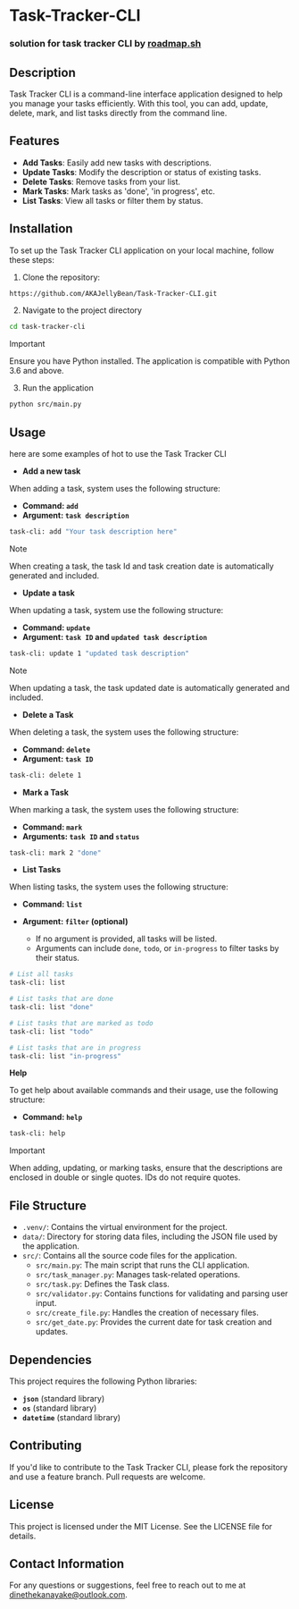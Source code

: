 # Task-Tracker-CLI

### solution for task tracker CLI by [roadmap.sh](https://roadmap.sh/projects/task-tracker)

## Description
Task Tracker CLI is a command-line interface application designed to help you manage your tasks efficiently. With this tool, you can add, update, delete, mark, and list tasks directly from the command line.

## Features

- **Add Tasks**: Easily add new tasks with descriptions.
- **Update Tasks**: Modify the description or status of existing tasks.
- **Delete Tasks**: Remove tasks from your list.
- **Mark Tasks**: Mark tasks as 'done', 'in progress', etc.
- **List Tasks**: View all tasks or filter them by status.

## Installation
To set up the Task Tracker CLI application on your local machine, follow these steps:

1. Clone the repository:
```bash 
https://github.com/AKAJellyBean/Task-Tracker-CLI.git 
```
2. Navigate to the project directory
```bash
cd task-tracker-cli
```

> [!IMPORTANT]  
> Ensure you have Python installed. The application is compatible with Python 3.6 and above.

3. Run the application
```bash
python src/main.py
```

## Usage

here are some examples of hot to use the Task Tracker CLI

- **Add a new task**

When adding a task, system uses the following structure:

- **Command: `add`**
- **Argument: `task description`**

```bash
task-cli: add "Your task description here"
```
> [!NOTE]  
> When creating a task, the task Id and task creation date is automatically generated and included.

- **Update a task**

When updating a task, system use the following structure:

- **Command: ``update``**
- **Argument: ``task ID`` and ``updated task description``**

```bash
task-cli: update 1 "updated task description"
```

> [!NOTE]  
> When updating a task, the task updated date is automatically generated and included.

- **Delete a Task**

When deleting a task, the system uses the following structure:

- **Command: ``delete``**
- **Argument: ``task ID``**

```bash
task-cli: delete 1
```

- **Mark a Task**

When marking a task, the system uses the following structure:

- **Command: ``mark``**
- **Arguments: ``task ID`` and ``status``**

```bash
task-cli: mark 2 "done"
```
- **List Tasks**

When listing tasks, the system uses the following structure:

- **Command: ``list``**
- **Argument: ``filter`` (optional)**

    - If no argument is provided, all tasks will be listed.
    - Arguments can include ``done``, ``todo``, or ``in-progress`` to filter tasks by their status.

```bash
# List all tasks
task-cli: list

# List tasks that are done
task-cli: list "done"

# List tasks that are marked as todo
task-cli: list "todo"

# List tasks that are in progress
task-cli: list "in-progress"
```
**Help**

To get help about available commands and their usage, use the following structure:

- **Command: ``help``**

```bash
task-cli: help
```

> [!IMPORTANT]  
> When adding, updating, or marking tasks, ensure that the descriptions are enclosed in double or single quotes. IDs do not require quotes.

## File Structure
- `.venv/`: Contains the virtual environment for the project.
- `data/`: Directory for storing data files, including the JSON file used by the application.
- `src/`: Contains all the source code files for the application.
  - `src/main.py`: The main script that runs the CLI application.
  - `src/task_manager.py`: Manages task-related operations.
  - `src/task.py`: Defines the Task class.
  - `src/validator.py`: Contains functions for validating and parsing user input.
  - `src/create_file.py`: Handles the creation of necessary files.
  - `src/get_date.py`: Provides the current date for task creation and updates.

## Dependencies

This project requires the following Python libraries:

- **``json``** (standard library)
- **``os``** (standard library)
- **``datetime``** (standard library)

## Contributing
If you'd like to contribute to the Task Tracker CLI, please fork the repository and use a feature branch. Pull requests are welcome.

## License
This project is licensed under the MIT License. See the LICENSE file for details.

## Contact Information
For any questions or suggestions, feel free to reach out to me at dinethekanayake@outlook.com.